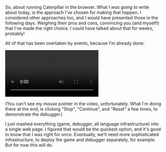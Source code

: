 So, about running Caterpillar in the browser. What I _was going to_ write about
today, is the approach I've chosen for making that happen. I considered other
approaches too, and I would have presented those in the following days. Weighing
their pros and cons, convincing you (and myself!) that I've made the right
choice. I could have talked about that for weeks, probably!

All of that has been overtaken by events, because I'm already done:

<video controls>
    <source src="2024-06-08/snake-and-debugger-in-the-browser.webm" />
</video>

(You can't see my mouse pointer in the video, unfortunately. What I'm doing
there at the end, is clicking "Stop", "Continue", and "Reset" a few times, to
demonstrate the debugger.)

I just mashed everything (game, debugger, all language infrastructure) into a
single web page. I figured that would be the quickest option, and it's good to
know that I was right for once. Eventually, we'll need more sophisticated
infrastructure, to deploy the game and debugger separately, for example. But for
now this will do.
